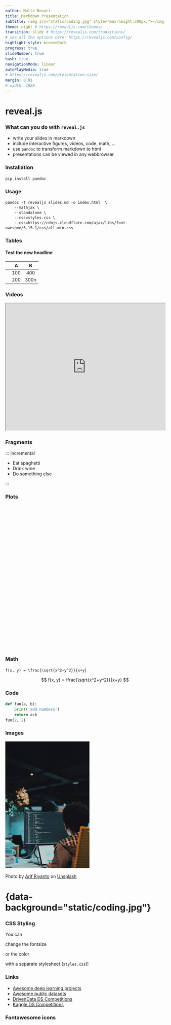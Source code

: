 ```yaml
---
author: Malte Bonart
title: Markdown Presentation
subtitle: <img src="static/coding.jpg" style="max-height:300px;"></img>
theme: night # https://revealjs.com/themes/
transition: slide # https://revealjs.com/transitions/
# see all the options here: https://revealjs.com/config/
highlight-style: breezeDark
progress: true
slideNumber: true
hash: true
navigationMode: linear
autoPlayMedia: true
# https://revealjs.com/presentation-size/
margin: 0.01
# width: 1920
---
```


# reveal.js


### What can you do with `reveal.js` 

- write your slides in markdown
- include interactive figures, videos, code, math, ...
- use `pandoc` to transform markdown to html
- presentations can be viewed in any webbrowser


### Installation

```
pip install pandoc 
```

### Usage

```shell
pandoc -t revealjs slides.md -o index.html  \
	--mathjax \
	--standalone \
	--css=styles.css \
	--css=https://cdnjs.cloudflare.com/ajax/libs/font-awesome/5.15.1/css/all.min.css
```

### Tables

#### Test the new headline


| | A | B |
| :---| :---: | :---: |
| <i class="fas fa-clock"></i> | 100 | 400 |
| <i class="fas fa-plus"></i> | 200 | 300n |


### Videos


<iframe data-autoplay width="100%" height="400px" src="https://www.youtube.com/embed/Wfoy_OvNDvw"></iframe>



### Fragments

::: incremental

- Eat spaghetti
- Drink wine
- Do something else

:::


### Plots

<iframe scrolling="no" style="border:none;" seamless="seamless" data-src="static/plotly_example.html" height="450" width="100%"></iframe>


### Math

```
f(x, y) = \frac{\sqrt{x^2+y^2}}{x+y}
```

$$
f(x, y) = \frac{\sqrt{x^2+y^2}}{x+y}
$$

### Code

```python
def fun(a, b):
    print('add numbers')
    return a+b
fun(2, 2)
```


### Images

<img src="static/coding.jpg" style="max-height:400px;"></img>

<span class="smallfont">Photo by <a href="https://unsplash.com/@arifriyanto?utm_source=unsplash&amp;utm_medium=referral&amp;utm_content=creditCopyText">Arif Riyanto</a> on <a href="https://unsplash.com/s/photos/coding?utm_source=unsplash&amp;utm_medium=referral&amp;utm_content=creditCopyText">Unsplash</a></span>


# {data-background="static/coding.jpg"}



### CSS Styling

You can

<p class="smallfont"> change the fontsize </p>

<p class="highlight"> or the color </p>

with a separate stylesheet (`styles.css`)! 



### Links

- [Awesome deep learning projects](https://github.com/NirantK/awesome-project-ideas)
- [Awesome public datasets](https://github.com/awesomedata/awesome-public-datasets)
- [DrivenData DS Competitions](https://www.drivendata.org/)
- [Kaggle DS Competitions](https://www.kaggle.com/competitions)


### Fontawesome icons

<i class="fas fa-file-code"></i>
<i class="fab fa-github-square"></i>
<i class="fab fa-codepen"></i>
<i class="fab fa-snapchat-ghost"></i>
